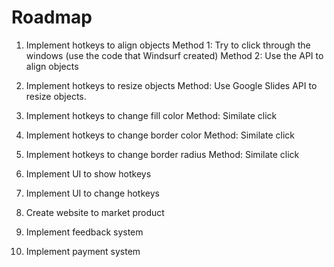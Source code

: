 # Roadmap
1. Implement hotkeys to align objects
Method 1: Try to click through the windows (use the code that Windsurf created)
Method 2: Use the API to align objects

2. Implement hotkeys to resize objects
Method: Use Google Slides API to resize objects.

3. Implement hotkeys to change fill color
Method: Similate click

4. Implement hotkeys to change border color
Method: Similate click

5. Implement hotkeys to change border radius
Method: Similate click

6. Implement UI to show hotkeys

7. Implement UI to change hotkeys

8. Create website to market product

9. Implement feedback system

10. Implement payment system